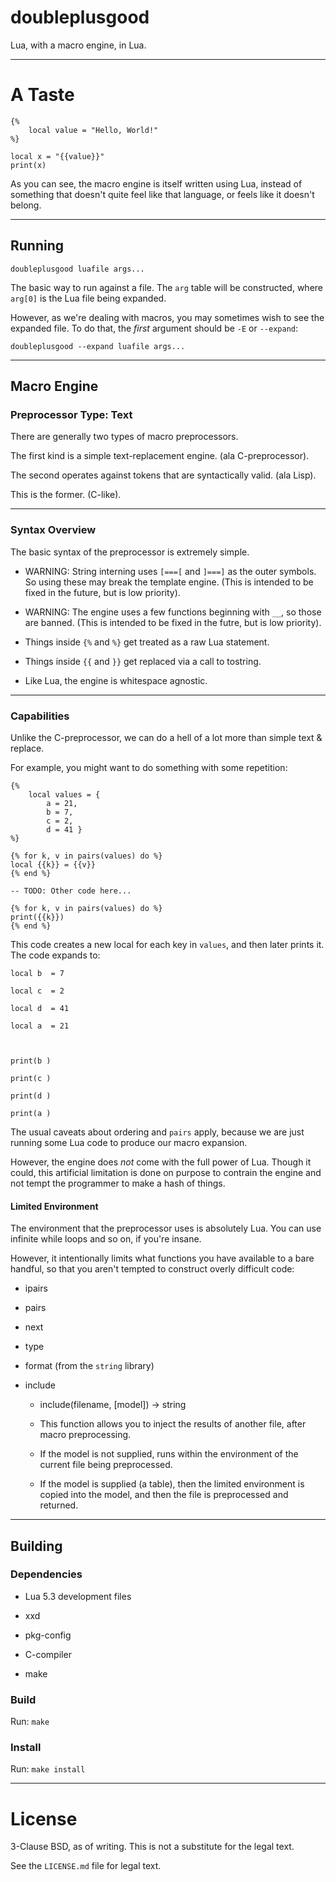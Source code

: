 # doubleplusgood

Lua, with a macro engine, in Lua.

---

# A Taste

	{%
		local value = "Hello, World!"
	%}

	local x = "{{value}}"
	print(x)

As you can see, the macro engine is itself written using Lua, instead of something that doesn't quite feel like that language, or feels like it doesn't belong.

---

## Running

	doubleplusgood luafile args...

The basic way to run against a file. The `arg` table will be constructed, where `arg[0]` is the Lua file being expanded.

However, as we're dealing with macros, you may sometimes wish to see the expanded file. To do that, the _first_ argument should be `-E` or `--expand`:

	doubleplusgood --expand luafile args...

---

## Macro Engine

### Preprocessor Type: Text

There are generally two types of macro preprocessors.

The first kind is a simple text-replacement engine. (ala C-preprocessor).

The second operates against tokens that are syntactically valid. (ala Lisp).

This is the former. (C-like).

---

### Syntax Overview

The basic syntax of the preprocessor is extremely simple.

+ WARNING: String interning uses `[===[` and `]===]` as the outer symbols. So using these may break the template engine. (This is intended to be fixed in the future, but is low priority).

+ WARNING: The engine uses a few functions beginning with `__`, so those are banned. (This is intended to be fixed in the futre, but is low priority).

+ Things inside `{%` and `%}` get treated as a raw Lua statement.

+ Things inside `{{` and `}}` get replaced via a call to tostring.

+ Like Lua, the engine is whitespace agnostic.

---

### Capabilities

Unlike the C-preprocessor, we can do a hell of a lot more than simple text & replace.

For example, you might want to do something with some repetition:

	{%
		local values = {
			a = 21,
			b = 7,
			c = 2,
			d = 41 }
	%}

	{% for k, v in pairs(values) do %}
	local {{k}} = {{v}}
	{% end %}

	-- TODO: Other code here...

	{% for k, v in pairs(values) do %}
	print({{k}})
	{% end %}

This code creates a new local for each key in `values`, and then later prints it. The code expands to:

	local b  = 7 
	 
	local c  = 2 
	 
	local d  = 41 
	 
	local a  = 21 
	 

	 
	print(b )
	 
	print(c )
	 
	print(d )
	 
	print(a )

The usual caveats about ordering and `pairs` apply, because we are just running some Lua code to produce our macro expansion.

However, the engine does _not_ come with the full power of Lua. Though it could, this artificial limitation is done on purpose to contrain the engine and not tempt the programmer to make a hash of things.

#### Limited Environment

The environment that the preprocessor uses is absolutely Lua. You can use infinite while loops and so on, if you're insane.

However, it intentionally limits what functions you have available to a bare handful, so that you aren't tempted to construct overly difficult code:

+ ipairs

+ pairs

+ next

+ type

+ format (from the `string` library)

+ include

	+ include(filename, [model]) -> string

	+ This function allows you to inject the results of another file, after macro preprocessing.

	+ If the model is not supplied, runs within the environment of the current file being preprocessed.

	+ If the model is supplied (a table), then the limited environment is copied into the model, and then the file is preprocessed and returned.

---

## Building

### Dependencies

+ Lua 5.3 development files

+ xxd

+ pkg-config

+ C-compiler

+ make

### Build

Run: `make`

### Install

Run: `make install`

---

# License

3-Clause BSD, as of writing. This is not a substitute for the legal text.

See the `LICENSE.md` file for legal text.

